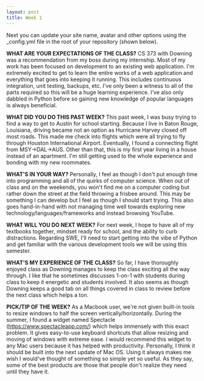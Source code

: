 ```yaml
---
layout: post
title: Week 1
---
```


Next you can update your site name, avatar and other options using the _config.yml file in the root of your repository (shown below).

<!-- ![_config.yml]({{ site.baseurl }}/images/config.png) -->

**WHAT ARE YOUR EXPECTATIONS OF THE CLASS?**
CS 373 with Downing was a recommendation from my boss during my internship. Most of my work has been focused on development to an existing web application. I'm extremely excited to get to learn the entire works of a web application and everything that goes into keeping it running. This includes continuous integration, unit testing, backups, etc. I've only been a witness to all of the parts required so this will be a huge learning experience. I've also only dabbled in Python before so gaining new knowledge of popular languages is always beneficial.

**WHAT DID YOU DO THIS PAST WEEK?**
This past week, I was busy trying to find a way to get to Austin for school starting. Because I live in Baton Rouge, Louisiana, driving became not an option as Hurricane Harvey closed off most roads. This made me check into flights which were all trying to fly through Houston International Airport. Eventually, I found a connecting flight from MSY->DAL->AUS. Other than that, this is my first year living in a house instead of an apartment. I'm still getting used to the whole experience and bonding with my new roommates.

**WHAT'S IN YOUR WAY?**
Personally, I feel as though I don't put enough time into programming and all of the quirks of computer science. When out of class and on the weekends, you won't find me on a computer coding but rather down the street at the field throwing a frisbee around. This may be something I can develop but I feel as though I should start trying. This also goes hand-in-hand with not managing time well towards exploring new technology/languages/frameworks and instead browsing YouTube.

**WHAT WILL YOU DO NEXT WEEK?**
For next week, I hope to have all of my textbooks together, mindset ready for school, and the ability to curb distractions. Regarding SWE, I'll need to start getting into the vibe of Python and get familiar with the various development tools we will be using this semester.

**WHAT'S MY EXPERIENCE OF THE CLASS?**
So far, I have thoroughly enjoyed class as Downing manages to keep the class exciting all the way through. I like that he sometimes discusses 1-on-1 with students during class to keep it energetic and students involved. It also seems as though Downing keeps a good tab on all things covered in class to review before the next class which helps a ton.

**PICK/TIP OF THE WEEK?**
As a Macbook user, we're not given built-in tools to resize windows to half the screen vertically/horizontally. During the summer, I found a widget named Spectacle (https://www.spectacleapp.com/) which helps immensely with this exact problem. It gives easy-to-use keyboard shortcuts that allow resizing and moving of windows with extreme ease. I would recommend this widget to any Mac users because it has helped with productivity. Personally, I think it should be built into the next update of Mac OS. Using it always makes me wish I would've thought of something so simple yet so useful. As they say, some of the best products are those that people don't realize they need until they have it.
